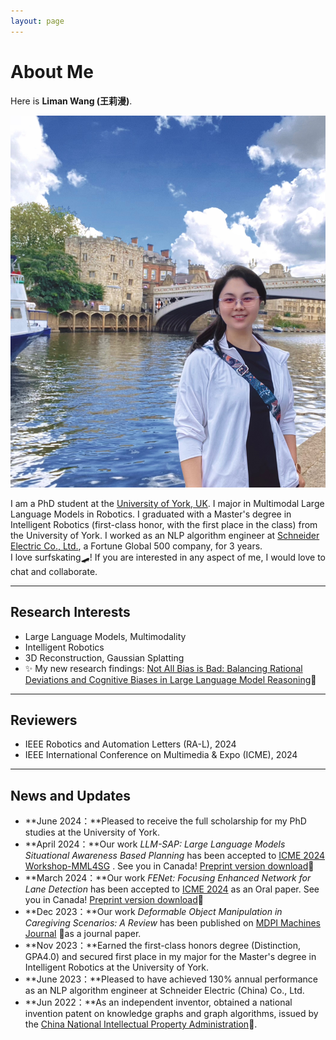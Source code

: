 ```yaml
---
layout: page
---
```


# About Me



Here is **Liman Wang (王莉漫)**.

<img src="images/liman03.jpg" class="floatpic">

I am a PhD student at the [University of York, UK](https://www.york.ac.uk/#/). I major in Multimodal Large Language Models in Robotics.
I graduated with a Master's degree in Intelligent Robotics (first-class honor, with the first place in the class) from the University of York.
I worked as an NLP algorithm engineer at [Schneider Electric Co., Ltd.](https://www.se.com/ww/en/#/), a Fortune Global 500 company, for 3 years.  
I love surfskating🛹!
If you are interested in any aspect of me, I would love to chat and collaborate.

---

## Research Interests

- Large Language Models, Multimodality
- Intelligent Robotics
- 3D Reconstruction, Gaussian Splatting
- ✨ My new research findings: [Not All Bias is Bad: Balancing Rational Deviations and Cognitive Biases in Large Language Model Reasoning](https://arxiv.org/abs/2406.10999#/)🔗

---

## Reviewers

- IEEE Robotics and Automation Letters (RA-L), 2024
- IEEE International Conference on Multimedia & Expo (ICME), 2024


---


## News and Updates
- **June 2024：**Pleased to receive the full scholarship for my PhD studies at the University of York.
- **April 2024：**Our work *LLM-SAP: Large Language Models Situational Awareness Based Planning* has been accepted to [ICME 2024 Workshop-MML4SG](https://vista-h.github.io/MML4SG_2024/#/) . See you in Canada! [Preprint version download](https://arxiv.org/abs/2312.16127#/)🔗
- **March 2024：**Our work *FENet: Focusing Enhanced Network for Lane Detection* has been accepted to [ICME 2024](https://2024.ieeeicme.org/#/) as an Oral paper. See you in Canada! [Preprint version download](https://arxiv.org/abs/2312.17163#/)🔗
- **Dec 2023：**Our work *Deformable Object Manipulation in Caregiving Scenarios: A Review* has been published on [MDPI Machines Journal](https://www.mdpi.com/2075-1702/11/11/1013#/) 🔗as a journal paper.
- **Nov 2023：**Earned the first-class honors degree (Distinction, GPA4.0) and secured first place in my major for the Master's degree in Intelligent Robotics at the University of York.
- **June 2023：**Pleased to have achieved 130% annual performance as an NLP algorithm engineer at Schneider Electric (China) Co., Ltd.
- **Jun 2022：**As an independent inventor, obtained a national invention patent on knowledge graphs and graph algorithms, issued by the [China National Intellectual Property Administration](https://www.cnipa.gov.cn/#/)🔗. 


 